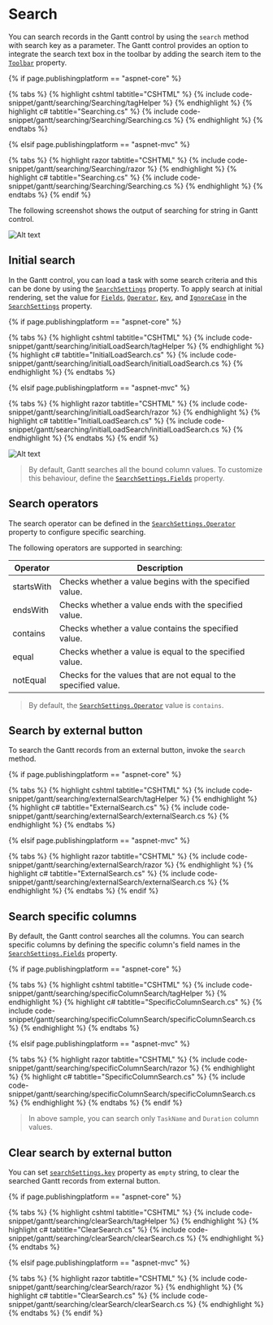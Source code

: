 # Search

You can search records in the Gantt control by using the `search` method with search key as a parameter. The Gantt control provides an option to integrate the search text box in the toolbar by adding the search item to the [`Toolbar`](https://help.syncfusion.com/cr/cref_files/aspnetcore-js2/Syncfusion.EJ2~Syncfusion.EJ2.Gantt.Gantt~Toolbar.html) property.

{% if page.publishingplatform == "aspnet-core" %}

{% tabs %}
{% highlight cshtml tabtitle="CSHTML" %}
{% include code-snippet/gantt/searching/Searching/tagHelper %}
{% endhighlight %}
{% highlight c# tabtitle="Searching.cs" %}
{% include code-snippet/gantt/searching/Searching/Searching.cs %}
{% endhighlight %}
{% endtabs %}

{% elsif page.publishingplatform == "aspnet-mvc" %}

{% tabs %}
{% highlight razor tabtitle="CSHTML" %}
{% include code-snippet/gantt/searching/Searching/razor %}
{% endhighlight %}
{% highlight c# tabtitle="Searching.cs" %}
{% include code-snippet/gantt/searching/Searching/Searching.cs %}
{% endhighlight %}
{% endtabs %}
{% endif %}



The following screenshot shows the output of searching for string in Gantt control.

![Alt text](images/Searching.png)

## Initial search

In the Gantt control, you can load a task with some search criteria and this can be done by using the [`SearchSettings`](https://help.syncfusion.com/cr/cref_files/aspnetcore-js2/Syncfusion.EJ2~Syncfusion.EJ2.Gantt.Gantt~SearchSettings.html) property. To apply search at initial rendering, set the value for [`Fields`](https://help.syncfusion.com/cr/cref_files/aspnetcore-js2/Syncfusion.EJ2~Syncfusion.EJ2.Gantt.GanttSearchSettings~Fields.html), [`Operator`](https://help.syncfusion.com/cr/cref_files/aspnetcore-js2/Syncfusion.EJ2~Syncfusion.EJ2.Gantt.GanttSearchSettings~Operator.html), [`Key`](https://help.syncfusion.com/cr/cref_files/aspnetcore-js2/Syncfusion.EJ2~Syncfusion.EJ2.Gantt.GanttSearchSettings~Key.html), and [`IgnoreCase`](https://help.syncfusion.com/cr/cref_files/aspnetcore-js2/Syncfusion.EJ2~Syncfusion.EJ2.Gantt.GanttSearchSettings~IgnoreCase.html) in the [`SearchSettings`](https://help.syncfusion.com/cr/cref_files/aspnetcore-js2/Syncfusion.EJ2~Syncfusion.EJ2.Gantt.Gantt~SearchSettings.html) property.

{% if page.publishingplatform == "aspnet-core" %}

{% tabs %}
{% highlight cshtml tabtitle="CSHTML" %}
{% include code-snippet/gantt/searching/initialLoadSearch/tagHelper %}
{% endhighlight %}
{% highlight c# tabtitle="InitialLoadSearch.cs" %}
{% include code-snippet/gantt/searching/initialLoadSearch/initialLoadSearch.cs %}
{% endhighlight %}
{% endtabs %}

{% elsif page.publishingplatform == "aspnet-mvc" %}

{% tabs %}
{% highlight razor tabtitle="CSHTML" %}
{% include code-snippet/gantt/searching/initialLoadSearch/razor %}
{% endhighlight %}
{% highlight c# tabtitle="InitialLoadSearch.cs" %}
{% include code-snippet/gantt/searching/initialLoadSearch/initialLoadSearch.cs %}
{% endhighlight %}
{% endtabs %}
{% endif %}



![Alt text](images/initialLoadSearch.png)

> By default, Gantt searches all the bound column values. To customize this behaviour, define the [`SearchSettings.Fields`](https://help.syncfusion.com/cr/cref_files/aspnetcore-js2/Syncfusion.EJ2~Syncfusion.EJ2.Gantt.GanttSearchSettings~Fields.html) property.

## Search operators

The search operator can be defined in the [`SearchSettings.Operator`](https://help.syncfusion.com/cr/cref_files/aspnetcore-js2/Syncfusion.EJ2~Syncfusion.EJ2.Gantt.GanttSearchSettings~Operator.html) property to configure specific searching.

The following operators are supported in searching:

|Operator |Description|
|-----|-----|
|startsWith |Checks whether a value begins with the specified value.|
|endsWith |Checks whether a value ends with the specified value.|
|contains |Checks whether a value contains the specified value.|
|equal |Checks whether a value is equal to the specified value.|
|notEqual |Checks for the values that are not equal to the specified value.|

> By default, the [`SearchSettings.Operator`](https://help.syncfusion.com/cr/cref_files/aspnetcore-js2/Syncfusion.EJ2~Syncfusion.EJ2.Gantt.GanttSearchSettings~Operator.html) value is `contains`.

## Search by external button

To search the Gantt records from an external button, invoke the `search` method.

{% if page.publishingplatform == "aspnet-core" %}

{% tabs %}
{% highlight cshtml tabtitle="CSHTML" %}
{% include code-snippet/gantt/searching/externalSearch/tagHelper %}
{% endhighlight %}
{% highlight c# tabtitle="ExternalSearch.cs" %}
{% include code-snippet/gantt/searching/externalSearch/externalSearch.cs %}
{% endhighlight %}
{% endtabs %}

{% elsif page.publishingplatform == "aspnet-mvc" %}

{% tabs %}
{% highlight razor tabtitle="CSHTML" %}
{% include code-snippet/gantt/searching/externalSearch/razor %}
{% endhighlight %}
{% highlight c# tabtitle="ExternalSearch.cs" %}
{% include code-snippet/gantt/searching/externalSearch/externalSearch.cs %}
{% endhighlight %}
{% endtabs %}
{% endif %}



## Search specific columns

By default, the Gantt control searches all the columns. You can search specific columns by defining the specific column's field names in the [`SearchSettings.Fields`](https://help.syncfusion.com/cr/cref_files/aspnetcore-js2/Syncfusion.EJ2~Syncfusion.EJ2.Gantt.GanttSearchSettings~Fields.html) property.

{% if page.publishingplatform == "aspnet-core" %}

{% tabs %}
{% highlight cshtml tabtitle="CSHTML" %}
{% include code-snippet/gantt/searching/specificColumnSearch/tagHelper %}
{% endhighlight %}
{% highlight c# tabtitle="SpecificColumnSearch.cs" %}
{% include code-snippet/gantt/searching/specificColumnSearch/specificColumnSearch.cs %}
{% endhighlight %}
{% endtabs %}

{% elsif page.publishingplatform == "aspnet-mvc" %}

{% tabs %}
{% highlight razor tabtitle="CSHTML" %}
{% include code-snippet/gantt/searching/specificColumnSearch/razor %}
{% endhighlight %}
{% highlight c# tabtitle="SpecificColumnSearch.cs" %}
{% include code-snippet/gantt/searching/specificColumnSearch/specificColumnSearch.cs %}
{% endhighlight %}
{% endtabs %}
{% endif %}



> In above sample, you can search only `TaskName` and `Duration` column values.

## Clear search by external button

You can set [`searchSettings.key`](../api/gantt/searchSettings/#key) property as `empty` string, to clear the searched Gantt records from external button.

{% if page.publishingplatform == "aspnet-core" %}

{% tabs %}
{% highlight cshtml tabtitle="CSHTML" %}
{% include code-snippet/gantt/searching/clearSearch/tagHelper %}
{% endhighlight %}
{% highlight c# tabtitle="ClearSearch.cs" %}
{% include code-snippet/gantt/searching/clearSearch/clearSearch.cs %}
{% endhighlight %}
{% endtabs %}

{% elsif page.publishingplatform == "aspnet-mvc" %}

{% tabs %}
{% highlight razor tabtitle="CSHTML" %}
{% include code-snippet/gantt/searching/clearSearch/razor %}
{% endhighlight %}
{% highlight c# tabtitle="ClearSearch.cs" %}
{% include code-snippet/gantt/searching/clearSearch/clearSearch.cs %}
{% endhighlight %}
{% endtabs %}
{% endif %}